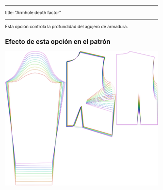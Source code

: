 - - -
title: "Armhole depth factor"
- - -

Esta opción controla la profundidad del agujero de armadura.

## Efecto de esta opción en el patrón

![Esta imagen muestra el efecto de esta opción superponiendo varias variantes que tienen un valor diferente para esta opción](breanna_armholedepthfactor_sample.svg "Efecto de esta opción en el patrón")
